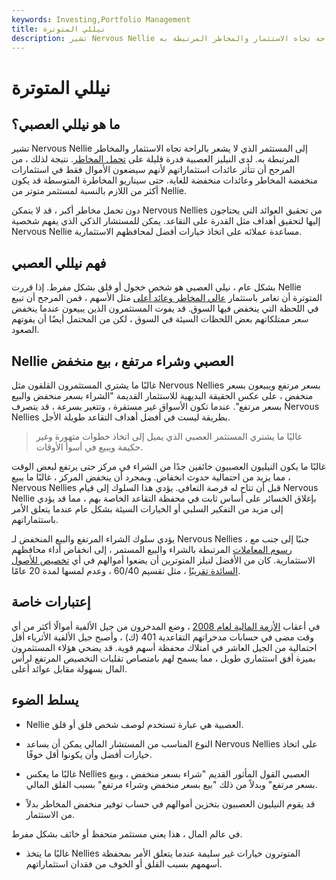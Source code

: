 ```yaml
---
keywords: Investing,Portfolio Management
title: نيللي المتوترة
description: تشير Nervous Nellie إلى المستثمر الذي لا يشعر بالراحة تجاه الاستثمار والمخاطر المرتبطة به.
---
```


# نيللي المتوترة
## ما هو نيللي العصبي؟

تشير Nervous Nellie إلى المستثمر الذي لا يشعر بالراحة تجاه الاستثمار والمخاطر المرتبطة به. لدى النيليز العصبية قدرة قليلة على [تحمل المخاطر](/risktolerance). نتيجة لذلك ، من المرجح أن تتأثر عائدات استثماراتهم لأنهم سيضعون الأموال فقط في استثمارات منخفضة المخاطر وعائدات منخفضة للغاية. حتى سيناريو المخاطرة المتوسطة قد يكون أكثر من اللازم بالنسبة لمستثمر متوتر من Nellie.

دون تحمل مخاطر أكبر ، قد لا يتمكن Nervous Nellies من تحقيق العوائد التي يحتاجون إليها لتحقيق أهداف مثل القدرة على التقاعد. يمكن للمستشار الذكي الذي يفهم شخصية Nervous Nellie مساعدة عملائه على اتخاذ خيارات أفضل لمحافظهم الاستثمارية.

## فهم نيللي العصبي

بشكل عام ، نيلي العصبي هو شخص خجول أو قلق بشكل مفرط. إذا قررت Nellie المتوترة أن تغامر باستثمار [عالي المخاطر وعائد أعلى](/riskreturntradeoff) مثل الأسهم ، فمن المرجح أن تبيع في اللحظة التي ينخفض فيها السوق. قد يفوت المستثمرون الذين يبيعون عندما ينخفض سعر ممتلكاتهم بعض اللحظات السيئة في السوق ، لكن من المحتمل أيضًا أن يفوتهم الصعود.

## Nellie العصبي وشراء مرتفع ، بيع منخفض

غالبًا ما يشتري المستثمرون القلقون مثل Nervous Nellies بسعر مرتفع ويبيعون بسعر منخفض ، على عكس الحقيقة البديهية للاستثمار القديمة "الشراء بسعر منخفض والبيع بسعر مرتفع". عندما تكون الأسواق غير مستقرة ، وتتغير بسرعة ، قد يتصرف Nervous Nellies بطريقة ليست في أفضل أهداف التقاعد طويلة الأجل.

> غالبًا ما يشتري المستثمر العصبي الذي يميل إلى اتخاذ خطوات متهورة وغير حكيمة ويبيع في أسوأ الأوقات.

>

غالبًا ما يكون النيليون العصبيون خائفين جدًا من الشراء في مركز حتى يرتفع لبعض الوقت ، مما يزيد من احتمالية حدوث انخفاض. وبمجرد أن ينخفض المركز ، غالبًا ما يبيع Nervous Nellies قبل أن تتاح له فرصة التعافي. يؤدي هذا السلوك إلى قيام Nervous Nellie بإغلاق الخسائر على أساس ثابت في محفظة التقاعد الخاصة بهم ، مما قد يؤدي إلى مزيد من التفكير السلبي أو الخيارات السيئة بشكل عام عندما يتعلق الأمر باستثماراتهم.

يؤدي سلوك الشراء المرتفع والبيع المنخفض لـ Nervous Nellies ، جنبًا إلى جنب مع [رسوم المعاملات](/transaction-fees) المرتبطة بالشراء والبيع المستمر ، إلى انخفاض أداء محافظهم الاستثمارية. كان من الأفضل لنيلز المتوترين أن يضعوا أموالهم في أي [تخصيص للأصول السائدة تقريبًا](/assetallocation) ، مثل تقسيم 60/40 ، وعدم لمسها لمدة 20 عامًا.

## إعتبارات خاصة

في أعقاب [الأزمة المالية لعام 2008](/financial-crisis) ، وضع المدخرون من جيل الألفية أموالًا أكثر من أي وقت مضى في حسابات مدخراتهم التقاعدية 401 (ك) ، وأصبح جيل الألفية الأثرياء أقل احتمالية من الجيل العاشر في امتلاك محفظة أسهم قوية. قد يضحي هؤلاء المستثمرون بميزة أفق استثماري طويل ، مما يسمح لهم بامتصاص تقلبات التخصيص المرتفع لرأس المال بسهولة مقابل عوائد أعلى.

## يسلط الضوء

- Nellie العصبية هي عبارة تستخدم لوصف شخص قلق أو قلق.

- النوع المناسب من المستشار المالي يمكن أن يساعد Nervous Nellies على اتخاذ خيارات أفضل وأن يكونوا أقل خوفًا.

- غالبًا ما يعكس Nellies العصبي القول المأثور القديم "شراء بسعر منخفض ، وبيع بسعر مرتفع" وبدلاً من ذلك "بيع بسعر منخفض وشراء مرتفع" بسبب القلق المالي.

- قد يقوم النيليون العصبيون بتخزين أموالهم في حساب توفير منخفض المخاطر بدلاً من الاستثمار.

في عالم المال ، هذا يعني مستثمر متحفظ أو خائف بشكل مفرط.

- غالبًا ما يتخذ Nellies المتوترون خيارات غير سليمة عندما يتعلق الأمر بمحفظة أسهمهم بسبب القلق أو الخوف من فقدان استثماراتهم.

